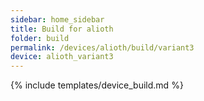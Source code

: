 ```yaml
---
sidebar: home_sidebar
title: Build for alioth
folder: build
permalink: /devices/alioth/build/variant3
device: alioth_variant3
---
```

{% include templates/device_build.md %}
